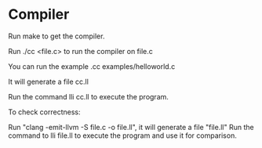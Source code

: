 # Compiler

Run make to get the compiler.

Run ./cc <file.c> to run the compiler on file.c

You can run the example .cc examples/helloworld.c

It will generate a file cc.ll

Run the command lli cc.ll to execute the program.




To check correctness:

Run "clang -emit-llvm -S file.c -o file.ll", it will generate a file "file.ll"
Run the command to lli file.ll to execute the program and use it for comparison.
